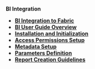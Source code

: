 <strong>BI Integration<strong>
        

<ul>
	<li><a href="/articles/38_bi_integration/00_BI_integration.md">BI Integration to Fabric</a></li>
	<li><a href="/articles/38_bi_integration/00_BI_user_guide_overview.md">BI User Guide Overview</a></li>
	<li><a href="/articles/38_bi_integration/01_Installation.md">Installation and Initialization</a></li>
	<li><a href="/articles/38_bi_integration/02_Permissions_Setup.md">Access Permissions Setup</a></li>
	<li><a href="/articles/38_bi_integration/03_Metadata_Setup.md">Metadata Setup</a></li>	
	<li><a href="/articles/38_bi_integration/04_parameters.md">Parameters Definition</a></li>
	<li><a href="/articles/38_bi_integration/05_report_creation_guidelines.md">Report Creation Guidelines</a></li>		
</ul>
